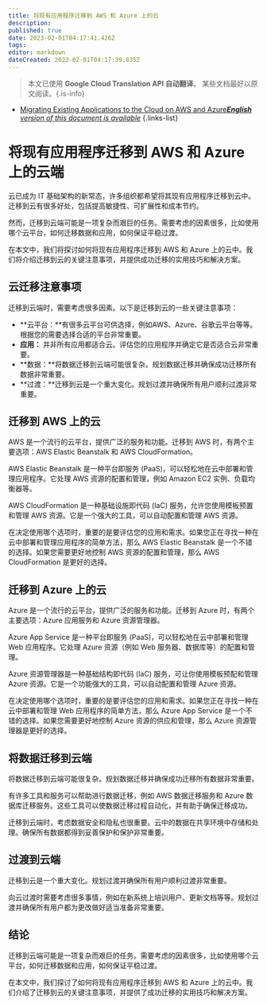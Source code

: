```yaml
---
title: 将现有应用程序迁移到 AWS 和 Azure 上的云
description: 
published: true
date: 2023-02-01T04:17:41.426Z
tags: 
editor: markdown
dateCreated: 2023-02-01T04:17:39.835Z
---
```


> 本文已使用 **Google Cloud Translation API 自动翻译**。
某些文档最好以原文阅读。{.is-info}

- [Migrating Existing Applications to the Cloud on AWS and Azure***English** version of this document is available*](/en/Knowledge-base/Cloud/migrating-existing-applications-to-the-cloud-on-aws-and-azure)
{.links-list}


# 将现有应用程序迁移到 AWS 和 Azure 上的云端

云已成为 IT 基础架构的新常态，许多组织都希望将其现有应用程序迁移到云中。迁移到云有很多好处，包括提高敏捷性、可扩展性和成本节约。

然而，迁移到云端可能是一项复杂而艰巨的任务。需要考虑的因素很多，比如使用哪个云平台，如何迁移数据和应用，如何保证平稳过渡。

在本文中，我们将探讨如何将现有应用程序迁移到 AWS 和 Azure 上的云中。我们将介绍迁移到云的关键注意事项，并提供成功迁移的实用技巧和解决方案。

## 云迁移注意事项

迁移到云端时，需要考虑很多因素。以下是迁移到云的一些关键注意事项：

- **云平台：**有很多云平台可供选择，例如AWS、Azure、谷歌云平台等等。根据您的需要选择合适的平台非常重要。
- **应用：** 并非所有应用都适合云。评估您的应用程序并确定它是否适合云非常重要。
- **数据：**将数据迁移到云端可能很复杂。规划数据迁移并确保成功迁移所有数据非常重要。
- **过渡：**迁移到云是一个重大变化。规划过渡并确保所有用户顺利过渡非常重要。

## 迁移到 AWS 上的云

AWS 是一个流行的云平台，提供广泛的服务和功能。迁移到 AWS 时，有两个主要选项：AWS Elastic Beanstalk 和 AWS CloudFormation。

AWS Elastic Beanstalk 是一种平台即服务 (PaaS)，可以轻松地在云中部署和管理应用程序。它处理 AWS 资源的配置和管理，例如 Amazon EC2 实例、负载均衡器等。

AWS CloudFormation 是一种基础设施即代码 (IaC) 服务，允许您使用模板预置和管理 AWS 资源。它是一个强大的工具，可以自动配置和管理 AWS 资源。

在决定使用哪个选项时，重要的是要评估您的应用和需求。如果您正在寻找一种在云中部署和管理应用程序的简单方法，那么 AWS Elastic Beanstalk 是一个不错的选择。如果您需要更好地控制 AWS 资源的配置和管理，那么 AWS CloudFormation 是更好的选择。

## 迁移到 Azure 上的云

Azure 是一个流行的云平台，提供广泛的服务和功能。迁移到 Azure 时，有两个主要选项：Azure 应用服务和 Azure 资源管理器。

Azure App Service 是一种平台即服务 (PaaS)，可以轻松地在云中部署和管理 Web 应用程序。它处理 Azure 资源（例如 Web 服务器、数据库等）的配置和管理。

Azure 资源管理器是一种基础结构即代码 (IaC) 服务，可让你使用模板预配和管理 Azure 资源。它是一个功能强大的工具，可以自动配置和管理 Azure 资源。

在决定使用哪个选项时，重要的是要评估您的应用和需求。如果您正在寻找一种在云中部署和管理 Web 应用程序的简单方法，那么 Azure App Service 是一个不错的选择。如果您需要更好地控制 Azure 资源的供应和管理，那么 Azure 资源管理器是更好的选择。

## 将数据迁移到云端

将数据迁移到云端可能很复杂。规划数据迁移并确保成功迁移所有数据非常重要。

有许多工具和服务可以帮助进行数据迁移，例如 AWS 数据迁移服务和 Azure 数据库迁移服务。这些工具可以使数据迁移过程自动化，并有助于确保迁移成功。

迁移到云端时，考虑数据安全和隐私也很重要。云中的数据在共享环境中存储和处理。确保所有数据都得到妥善保护和保护非常重要。

## 过渡到云端

迁移到云是一个重大变化。规划过渡并确保所有用户顺利过渡非常重要。

向云过渡时需要考虑很多事情，例如在新系统上培训用户、更新文档等等。规划过渡并确保所有用户都为更改做好适当准备非常重要。

## 结论

迁移到云端可能是一项复杂而艰巨的任务。需要考虑的因素很多，比如使用哪个云平台，如何迁移数据和应用，如何保证平稳过渡。

在本文中，我们探讨了如何将现有应用程序迁移到 AWS 和 Azure 上的云中。我们介绍了迁移到云的关键注意事项，并提供了成功迁移的实用技巧和解决方案。